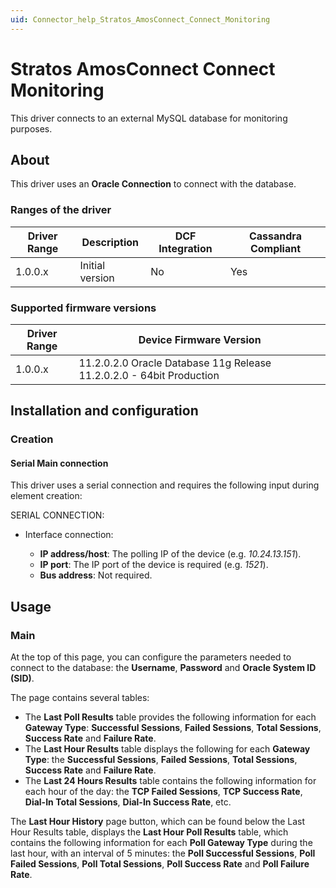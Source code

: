 ```yaml
---
uid: Connector_help_Stratos_AmosConnect_Connect_Monitoring
---
```


# Stratos AmosConnect Connect Monitoring

This driver connects to an external MySQL database for monitoring purposes.

## About

This driver uses an **Oracle Connection** to connect with the database.

### Ranges of the driver

| **Driver Range** | **Description** | **DCF Integration** | **Cassandra Compliant** |
|------------------|-----------------|---------------------|-------------------------|
| 1.0.0.x          | Initial version | No                  | Yes                     |

### Supported firmware versions

| **Driver Range** | **Device Firmware Version**                                          |
|------------------|----------------------------------------------------------------------|
| 1.0.0.x          | 11.2.0.2.0 Oracle Database 11g Release 11.2.0.2.0 - 64bit Production |

## Installation and configuration

### Creation

#### Serial Main connection

This driver uses a serial connection and requires the following input during element creation:

SERIAL CONNECTION:

- Interface connection:

  - **IP address/host**: The polling IP of the device (e.g. *10.24.13.151*).
  - **IP port**: The IP port of the device is required (e.g. *1521*).
  - **Bus address**: Not required.

## Usage

### Main

At the top of this page, you can configure the parameters needed to connect to the database: the **Username**, **Password** and **Oracle System ID (SID)**.

The page contains several tables:

- The **Last Poll Results** table provides the following information for each **Gateway Type**: **Successful Sessions**, **Failed Sessions**, **Total Sessions**, **Success Rate** and **Failure Rate**.
- The **Last Hour Results** table displays the following for each **Gateway Type**: the **Successful Sessions**, **Failed Sessions**, **Total Sessions**, **Success Rate** and **Failure Rate**.
- The **Last 24 Hours Results** table contains the following information for each hour of the day: the **TCP Failed Sessions**, **TCP Success Rate**, **Dial-In Total Sessions**, **Dial-In Success Rate**, etc.

The **Last Hour History** page button, which can be found below the Last Hour Results table, displays the **Last Hour Poll Results** table, which contains the following information for each **Poll Gateway Type** during the last hour, with an interval of 5 minutes: the **Poll Successful Sessions**, **Poll Failed Sessions**, **Poll Total Sessions**, **Poll Success Rate** and **Poll Failure Rate**.
